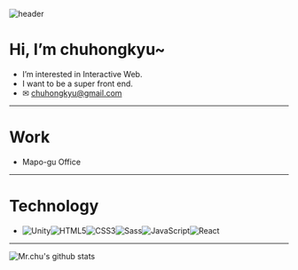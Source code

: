 ![header](https://capsule-render.vercel.app/api?type=waving&height=200&text=Welcome_Mr_chu!&fontAlign=60&fontAlignY=40&color=gradient)
# Hi, I’m chuhongkyu~
- I’m interested in Interactive Web.
- I want to be a super front end.
- ✉ chuhongkyu@gmail.com
--------------
# Work
- Mapo-gu Office
--------------
# Technology
- <img alt="Unity" src="https://img.shields.io/badge/Unity-5f5a5f?style=flat-square&logo=Unity&logoColor=white"/><img alt="HTML5" src="https://img.shields.io/badge/HTML5-E34F26?style=flat-square&logo=HTML5&logoColor=white"/><img alt="CSS3" src="https://img.shields.io/badge/CSS3-1572B6?style=flat-square&logo=CSS3&logoColor=white"/><img alt="Sass" src="https://img.shields.io/badge/Sass-CC6699?style=flat-square&logo=Sass&logoColor=white"/><img alt="JavaScript" src="https://img.shields.io/badge/JavaScript-F7DF1E?style=flat-square&logo=JavaScript&logoColor=white"/><img alt="React" src="https://img.shields.io/badge/React-61DAFB?style=flat-square&logo=React&logoColor=white"/>
--------------
![Mr.chu's github stats](https://github-readme-stats.vercel.app/api?username=chuhongkyu&show_icons=true&theme=maroongold)

